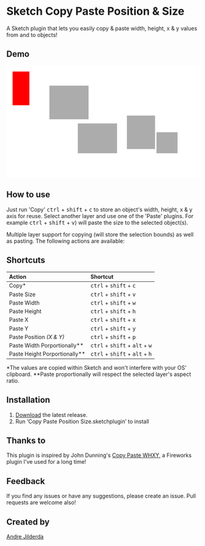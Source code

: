 # Sketch Copy Paste Position & Size
A Sketch plugin that lets you easily copy & paste width, height, x & y values from and to objects!

## Demo
![Using Copy Paste Position & Size](demo-copy-paste-position-size.gif)

## How to use
Just run 'Copy' <kbd>ctrl</kbd> + <kbd>shift</kbd> + <kbd>c</kbd> to store an object's width, height, x & y axis for reuse. Select another layer and use one of the 'Paste' plugins. For example <kbd>ctrl</kbd> + <kbd>shift</kbd> + <kbd>v</kbd>) will paste the size to the selected object(s).

Multiple layer support for copying (will store the selection bounds) as well as pasting. The following actions are available:

## Shortcuts
| Action     | Shortcut |
| :------- | :---- |
| Copy* | <kbd>ctrl</kbd> + <kbd>shift</kbd> + <kbd>c</kbd> |
| Paste Size | <kbd>ctrl</kbd> + <kbd>shift</kbd> + <kbd>v</kbd> |
| Paste Width    | <kbd>ctrl</kbd> + <kbd>shift</kbd> + <kbd>w</kbd>   |
| Paste Height    | <kbd>ctrl</kbd> + <kbd>shift</kbd> + <kbd>h</kbd>   |
| Paste X    | <kbd>ctrl</kbd> + <kbd>shift</kbd> + <kbd>x</kbd>   |
| Paste Y    | <kbd>ctrl</kbd> + <kbd>shift</kbd> + <kbd>y</kbd>   |
| Paste Position *(X & Y)*    | <kbd>ctrl</kbd> + <kbd>shift</kbd> + <kbd>p</kbd>   |
| Paste Width Porportionally**    | <kbd>ctrl</kbd> + <kbd>shift</kbd> + <kbd>alt</kbd> + <kbd>w</kbd>   |
| Paste Height Porportionally**    | <kbd>ctrl</kbd> + <kbd>shift</kbd> + <kbd>alt</kbd> + <kbd>h</kbd>   |

\*The values are copied within Sketch and won't interfere with your OS' clipboard.
\**Paste proportionally will respect the selected layer's aspect ratio.

## Installation
 1. [Download](https://github.com/ajilderda/Sketch-Copy-Paste-Position-Size/releases/latest/download/sketch-copy-paste-position-size.sketchplugin.zip) the latest release.
 2. Run ‘Copy Paste Position Size.sketchplugin’ to install

## Thanks to
This plugin is inspired by John Dunning's [Copy Paste WHXY](http://johndunning.com/fireworks/about/CopyPasteWHXY), a Fireworks plugin I've used for a long time!

## Feedback
If you find any issues or have any suggestions, please create an issue. Pull requests are welcome also!

## Created by
[Andre Jilderda](https://github.com/ajilderda)
